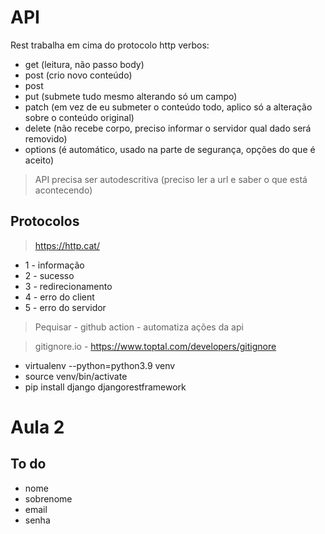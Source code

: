 # API

Rest trabalha em cima do protocolo http 
    verbos: 
- get (leitura, não passo body)
- post (crio novo conteúdo)
- post
- put (submete tudo mesmo alterando só um campo)
- patch (em vez de eu submeter o conteúdo todo, aplico só a alteração sobre o conteúdo original)
- delete (não recebe corpo, preciso informar o servidor qual dado será removido)
- options (é automático, usado na parte de segurança, opções do que é aceito)

> API precisa ser autodescritiva (preciso ler a url e saber o que está acontecendo)

## Protocolos
>https://http.cat/
- 1 - informação
- 2 - sucesso
- 3 - redirecionamento
- 4 - erro do client
- 5 - erro do servidor


> Pequisar - github action - automatiza ações da api


> gitignore.io - https://www.toptal.com/developers/gitignore


- virtualenv --python=python3.9 venv
- source venv/bin/activate 
- pip install django djangorestframework


# Aula 2
## To do
- nome 
- sobrenome
- email
- senha
